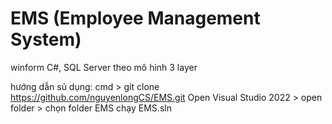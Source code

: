 # EMS (Employee Management System)
winform C#, SQL Server theo mô hình 3 layer

hướng dẫn sủ dụng: 
cmd > git clone https://github.com/nguyenlongCS/EMS.git
Open Visual Studio 2022 > open folder > chọn folder EMS
chạy EMS.sln
